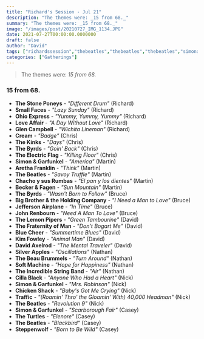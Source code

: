 ```yaml
---
title: "Richard's Session - Jul 21"
description: "The themes were: _15 from 68._"
summary: "The themes were: _15 from 68._"
image: "/images/post/20210727_IMG_1134.JPG"
date: 2021-07-27T00:00:00.0000000
draft: false
author: "David"
tags: ["richardssession","thebeatles","thebeatles","thebeatles","simonandgarfunkel","jeffersonairplane","simonandgarfunkel","simonandgarfunkel","cream","thebyrds","thebyrds","glencampbell","davidaxelrod","traffic","smallfaces","steppenwolf","johnrenbourn","arethafranklin","theincrediblestringband","thekinks","cillablack","thelemonpipers","bluecheer","kimfowley","loveaffair","theturtles","ohioexpress","softmachine","silverapples","chickenshack","thestoneponeys","beckerandfagen","theelectricflag","thebeaubrummels","chachoysusrumbas","thefraternityofman","bigbrotherandtheholdingcompany"]
categories: ["Gatherings"]
---
```

> The themes were: _15 from 68._
### 15 from 68.
- **The Stone Poneys** - _"Different Drum"_ (Richard)
- **Small Faces** - _"Lazy Sunday"_ (Richard)
- **Ohio Express** - _"Yummy, Yummy, Yummy"_ (Richard)
- **Love Affair** - _"A Day Without Love"_ (Richard)
- **Glen Campbell** - _"Wichita Lineman"_ (Richard)
- **Cream** - _"Badge"_ (Chris)
- **The Kinks** - _"Days"_ (Chris)
- **The Byrds** - _"Goin' Back"_ (Chris)
- **The Electric Flag** - _"Killing Floor"_ (Chris)
- **Simon & Garfunkel** - _"America"_ (Martin)
- **Aretha Franklin** - _"Think"_ (Martin)
- **The Beatles** - _"Savoy Truffle"_ (Martin)
- **Chacho y sus Rumbas** - _"El pan y los dientes"_ (Martin)
- **Becker & Fagen** - _"Sun Mountain"_ (Martin)
- **The Byrds** - _"Wasn't Born to Follow"_ (Bruce)
- **Big Brother & the Holding Company** - _"I Need a Man to Love"_ (Bruce)
- **Jefferson Airplane** - _"In Time"_ (Bruce)
- **John Renbourn** - _"Need A Man To Love"_ (Bruce)
- **The Lemon Pipers** - _"Green Tambourine"_ (David)
- **The Fraternity of Man** - _"Don't Bogart Me"_ (David)
- **Blue Cheer** - _"Summertime Blues"_ (David)
- **Kim Fowley** - _"Animal Man"_ (David)
- **David Axelrod** - _"The Mental Traveler"_ (David)
- **Silver Apples** - _"Oscillations"_ (Nathan)
- **The Beau Brummels** - _"Turn Around"_ (Nathan)
- **Soft Machine** - _"Hope for Happiness"_ (Nathan)
- **The Incredible String Band** - _"Air"_ (Nathan)
- **Cilla Black** - _"Anyone Who Had a Heart"_ (Nick)
- **Simon & Garfunkel** - _"Mrs. Robinson"_ (Nick)
- **Chicken Shack** - _"Baby's Got Me Crying"_ (Nick)
- **Traffic** - _"(Roamin' Thro' the Gloamin' With) 40,000 Headman"_ (Nick)
- **The Beatles** - _"Revolution 9"_ (Nick)
- **Simon & Garfunkel** - _"Scarborough Fair"_ (Casey)
- **The Turtles** - _"Elenore"_ (Casey)
- **The Beatles** - _"Blackbird"_ (Casey)
- **Steppenwolf** - _"Born to Be Wild"_ (Casey)
